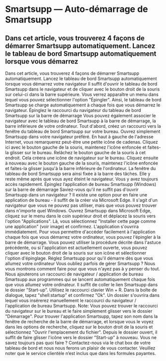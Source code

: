 # Smartsupp — Auto-démarrage de Smartsupp
## Dans cet article, vous trouverez 4 façons de démarrer Smartsupp automatiquement. Lancez le tableau de bord Smartsupp automatiquement lorsque vous démarrez 
Dans cet article, vous trouverez 4 façons de démarrer Smartsupp automatiquement.
Lancez le tableau de bord Smartsupp automatiquement lorsque vous démarrez votre navigateur
Il suffit d'ouvrir le tableau de bord Smartsupp dans le navigateur et de cliquer avec le bouton droit de la souris sur celui-ci dans la barre supérieure. Vous verrez apparaître un menu dans lequel vous pouvez sélectionner l'option "Épingler". Ainsi, le tableau de bord Smartsupp se charge automatiquement à chaque fois que vous démarrez le navigateur.
Épinglez le raccourci du navigateur du tableau de bord Smartsupp sur la barre de démarrage
Vous pouvez également associer le navigateur avec le tableau de bord Smartsupp à la barre de démarrage, la barre inférieure de votre ordinateur. Tout d'abord, créez un raccourci vers la fenêtre du tableau de bord Smartsupp sur votre bureau. Ouvrez simplement Smartsupp dans votre navigateur préféré. En haut à gauche de l'adresse Internet, vous remarquerez peut-être une petite icône de cadenas.
Cliquez ici avec le bouton gauche de la souris, maintenez l'icône enfoncée et faites-la glisser sur le bureau. Relâchez le bouton gauche de la souris à cet endroit. Cela créera une icône de navigateur sur le bureau. Cliquez ensuite à nouveau avec le bouton gauche de la souris, maintenez l'icône enfoncée et faites-la glisser jusqu'à la barre inférieure de l'ordinateur. La fenêtre du tableau de bord Smartsupp sera ainsi fixée à la barre des tâches. Elle y reste même après que vous ayez éteint le navigateur. Vous y avez toujours accès rapidement.
Épinglez l’application de bureau Smartsupp (Windows) sur la barre de démarrage
Saviez-vous qu'il ne suffit pas d'ouvrir Smartsupp dans un navigateur ? Il existe une option pour en faire une application de bureau - il suffit de la créer via Microsoft Edge. Il s'agit d'un navigateur que vous ne pouvez pas utiliser, mais que vous pouvez trouver dans n'importe quel Windows. Ouvrez Smartsupp dans Microsoft Edge, cliquez sur le menu dans le coin supérieur droit et déplacez la souris vers l'option "Applications". Là, vous sélectionnez "Installer cette page comme une application" (voir image) et confirmez. L'application s'ouvrira immédiatement.
Pour vous permettre d'accéder facilement à l'application chaque fois que vous démarrez votre ordinateur, vous pouvez l'épingler à la barre de démarrage. Vous pouvez utiliser la procédure décrite dans l'astuce précédente, ou si l'application est actuellement ouverte, vous pouvez cliquer avec le bouton droit de la souris sur son icône et sélectionner l'option d'épinglage.
Réglez Smartsupp pour qu'il démarre dès que vous allumez votre ordinateur
Vous oubliez parfois de gérer Smartsupp ? Nous vous montrons comment faire pour que vous n'ayez pas à y penser du tout. Nous ajouterons un raccourci de navigateur / application de bureau Smartsupp aux programmes qui se lancent automatiquement chaque fois que vous allumez votre ordinateur. Il suffit de coller le lien Smartsupp dans le dossier "Start-up".
Utilisez le raccourci clavier Win + R.
Dans la boîte de dialogue, tapez "shell:startup" et confirmez "Ok".
Un dossier s'ouvrira dans lequel vous insérerez manuellement le raccourci du navigateur / l'application de bureau Smartsupp.
Note: Vous pouvez trouver le raccourci du navigateur sur le bureau et le faire simplement glisser vers le dossier "Démarrage". Pour trouver l'application Smartsupp, tapez son nom dans la fenêtre de recherche de la barre de démarrage, et lorsque vous le voyez dans les options de recherche, cliquez sur le bouton droit de la souris et sélectionnez "Ouvrir l'emplacement du fichier". Depuis le dossier ouvert, il suffit de faire glisser l'icône vers le dossier "Start-up" à nouveau. 
Vous ne savez toujours pas quoi faire ? Contactez-nous via le chat box de votre tableau de bord et nous nous ferons un plaisir de vous contacter. Veuillez noter que le service clientèle n’est inclus que dans les formules payantes.

